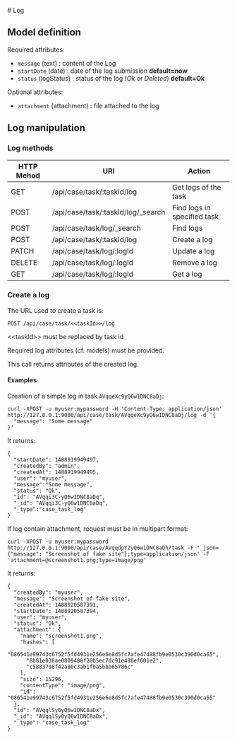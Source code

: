 # Log

## Model definition

Required attributes:
 - `message` (text) : content of the Log
 - `startDate` (date) : date of the log submission **default=now**
 - `status` (logStatus) : status of the log (*Ok* or *Deleted*) **default=Ok**

Optional attributes:
 - `attachment` (attachment) : file attached to the log

## Log manipulation

### Log methods

|HTTP Mehod |URI                                     |Action                                |
|-----------|----------------------------------------|--------------------------------------|
|GET        |/api/case/task/:taskId/log              |Get logs of the task                  |
|POST       |/api/case/task/:taskId/log/_search      |Find logs in specified task           |
|POST       |/api/case/task/log/_search              |Find logs                             |
|POST       |/api/case/task/:taskId/log              |Create a log                          |
|PATCH      |/api/case/task/log/:logId               |Update a log                          |
|DELETE     |/api/case/task/log/:logId               |Remove a log                          |
|GET        |/api/case/task/log/:logId               |Get a log                             |

### Create a log
The URL used to create a task is:
```
POST /api/case/task/<<taskId>>/log
```
\<\<taskId\>\> must be replaced by task id

Required log attributes (cf. models) must be provided.

This call returns attributes of the created log.

#### Examples
Creation of a simple log in task `AVqqeXc9yQ6w1DNC8aDj`:
```
curl -XPOST -u myuser:mypassword -H 'Content-Type: application/json' http://127.0.0.1:9000/api/case/task/AVqqeXc9yQ6w1DNC8aDj/log -d '{
  "message": "Some message"
}'
```
It returns:
```
{
  "startDate": 1488919949497,
  "createdBy": "admin",
  "createdAt": 1488919949495,
  "user": "myuser",
  "message":"Some message",
  "status": "Ok",
  "id": "AVqqi3C-yQ6w1DNC8aDq",
  "_id": "AVqqi3C-yQ6w1DNC8aDq",
  "_type":"case_task_log"
}
```

If log contain attachment, request must be in multipart format:
```
curl -XPOST -u myuser:mypassword http://127.0.0.1:9000/api/case/AVqqdpY2yQ6w1DNC8aDh/task -F '_json={"message": "Screenshot of fake site"};type=application/json' -F 'attachment=@screenshot1.png;type=image/png'
```
It returns:
```
{
  "createdBy": "myuser",
  "message": "Screenshot of fake site",
  "createdAt": 1488920587391,
  "startDate": 1488920587394,
  "user": "myuser",
  "status": "Ok",
  "attachment": {
    "name": "screenshot1.png",
    "hashes": [
      "086541e99743c6752f5fd4931e256e6e8d5fc7afe47488fb9e0530c390d0ca65",
      "8b81e038ae0809488f20b5ec7dc91e488ef601e2",
      "c5883708f42a00c3ab1fba5bbb65786c"
    ],
    "size": 15296,
    "contentType": "image/png",
    "id": "086541e99743c6752f5fd4931e256e6e8d5fc7afe47488fb9e0530c390d0ca65"
  },
  "id": "AVqqlSy0yQ6w1DNC8aDx",
  "_id": "AVqqlSy0yQ6w1DNC8aDx",
  "_type": "case_task_log"
}
```

